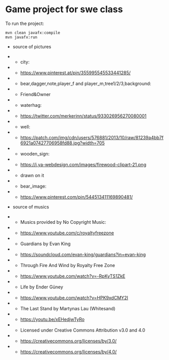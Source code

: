 # Game project for swe class


To run the project:
    
    mvn clean javafx:compile
    mvn javafx:run
    
* source of pictures
 
 * * city:
 * * https://www.pinterest.at/pin/355995545533441285/
 
 * * bear,dagger,note,player_f and player_m,tree1/2/3,background:
 * * Friend&Owner

* * waterhag:
* * https://twitter.com/merkerinn/status/933026956270080001

* * well:
* * https://patch.com/img/cdn/users/576881/2013/10/raw/81239a4bb7f6921a07427706958fd88.jpg?width=705

* * wooden_sign:
* * https://i.ya-webdesign.com/images/firewood-clipart-21.png
* * drawn on it

* * bear_image:
* * https://www.pinterest.com/pin/544513411169890481/


* source of musics


* * Musics provided by No Copyright Music:
* * https://www.youtube.com/c/royaltyfreezone

* * Guardians by Evan King
* * https://soundcloud.com/evan-king/guardians?in=evan-king

* * Through Fire And Wind by Royalty Free Zone
* * https://www.youtube.com/watch?v=-RpKyTS1ZkE

* * Life by Ender Güney
* * https://www.youtube.com/watch?v=HPK9xdCMY2I

* * The Last Stand by Martynas Lau (Whitesand)
* * https://youtu.be/xEHedjwTyRo

* * Licensed under Creative Commons Attribution v3.0 and 4.0
* * https://creativecommons.org/licenses/by/3.0/
* * https://creativecommons.org/licenses/by/4.0/
